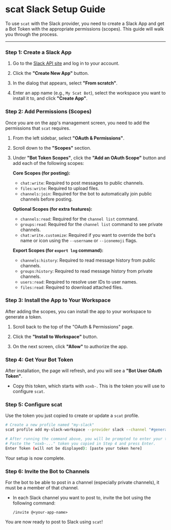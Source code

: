 # scat Slack Setup Guide

To use `scat` with the Slack provider, you need to create a Slack App and get a Bot Token with the appropriate permissions (scopes). This guide will walk you through the process.

---

### Step 1: Create a Slack App

1.  Go to the [Slack API site](https://api.slack.com/apps) and log in to your account.

2.  Click the **"Create New App"** button.

3.  In the dialog that appears, select **"From scratch"**.

4.  Enter an app name (e.g., `My Scat Bot`), select the workspace you want to install it to, and click **"Create App"**.

### Step 2: Add Permissions (Scopes)

Once you are on the app's management screen, you need to add the permissions that `scat` requires.

1.  From the left sidebar, select **"OAuth & Permissions"**.

2.  Scroll down to the **"Scopes"** section.

3.  Under **"Bot Token Scopes"**, click the **"Add an OAuth Scope"** button and add each of the following scopes:

    **Core Scopes (for posting):**
    *   `chat:write`: Required to post messages to public channels.
    *   `files:write`: Required to upload files.
    *   `channels:join`: Required for the bot to automatically join public channels before posting.

    **Optional Scopes (for extra features):**
    *   `channels:read`: Required for the `channel list` command.
    *   `groups:read`: Required for the `channel list` command to see private channels.
    *   `chat:write.customize`: Required if you want to override the bot's name or icon using the `--username` or `--iconemoji` flags.

    **Export Scopes (for `export log` command):**
    *   `channels:history`: Required to read message history from public channels.
    *   `groups:history`: Required to read message history from private channels.
    *   `users:read`: Required to resolve user IDs to user names.
    *   `files:read`: Required to download attached files.

### Step 3: Install the App to Your Workspace

After adding the scopes, you can install the app to your workspace to generate a token.

1.  Scroll back to the top of the "OAuth & Permissions" page.

2.  Click the **"Install to Workspace"** button.

3.  On the next screen, click **"Allow"** to authorize the app.

### Step 4: Get Your Bot Token

After installation, the page will refresh, and you will see a **"Bot User OAuth Token"**.

*   Copy this token, which starts with `xoxb-`. This is the token you will use to configure `scat`.

### Step 5: Configure scat

Use the token you just copied to create or update a `scat` profile.

```bash
# Create a new profile named "my-slack"
scat profile add my-slack-workspace --provider slack --channel "#general"

# After running the command above, you will be prompted to enter your token.
# Paste the "xoxb-..." token you copied in Step 4 and press Enter.
Enter Token (will not be displayed): [paste your token here]
```

Your setup is now complete.

### Step 6: Invite the Bot to Channels

For the bot to be able to post in a channel (especially private channels), it must be a member of that channel.

*   In each Slack channel you want to post to, invite the bot using the following command:

    ```
    /invite @<your-app-name>
    ```

You are now ready to post to Slack using `scat`!
